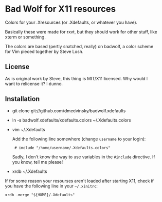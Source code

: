 Bad Wolf for X11 resources
==========================

Colors for your .Xresources (or .Xdefaults, or whatever you have).

Basically these were made for rxvt, but they should work for other stuff, like
xterm or something.

The colors are based (pertly snatched, really) on badwolf, a color scheme for
Vim pieced together by Steve Losh.

License
-------

As is original work by Steve, this thing is MIT/X11 licensed. Why would I want
to relicense it? I dunno.

Installation
------------

 * git clone git://github.com/dmedvinsky/badwolf.xdefaults

 * ln -s badwolf.xdefaults/xdefaults.colors ~/.Xdefaults.colors

 * vim ~/.Xdefaults

   Add the following line somewhere (change `username` to your login):

        # include "/home/username/.Xdefaults.colors"

   Sadly, I don't know the way to use variables in the `#include` directive. If
   you know, tell me please!

 * xrdb ~/.Xdefaults

If for some reason your resourses aren't loaded after starting X11, check if
you have the following line in your `~/.xinitrc`:

    xrdb -merge "${HOME}/.Xdefaults"
